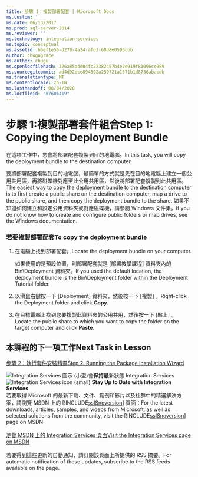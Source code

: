 ```yaml
---
title: 步驟 1：複製部署配套 | Microsoft Docs
ms.custom: ''
ms.date: 06/13/2017
ms.prod: sql-server-2014
ms.reviewer: ''
ms.technology: integration-services
ms.topic: conceptual
ms.assetid: b6ef1e56-d278-4a24-afd3-68d8e0595cbb
author: chugugrace
ms.author: chugu
ms.openlocfilehash: 326a85a4d04fc22382457b4e2e919f81096ce989
ms.sourcegitcommit: ad4d92dce894592a259721a1571b1d8736abacdb
ms.translationtype: MT
ms.contentlocale: zh-TW
ms.lasthandoff: 08/04/2020
ms.locfileid: "87606419"
---
```

# <a name="step-1-copying-the-deployment-bundle"></a><span data-ttu-id="1897a-102">步驟 1:複製部署套件組合</span><span class="sxs-lookup"><span data-stu-id="1897a-102">Step 1: Copying the Deployment Bundle</span></span>
  <span data-ttu-id="1897a-103">在這項工作中，您會將部署配套複製到目的地電腦。</span><span class="sxs-lookup"><span data-stu-id="1897a-103">In this task, you will copy the deployment bundle to the destination computer.</span></span>  
  
 <span data-ttu-id="1897a-104">要將部署配套複製到目的地電腦，最簡單的方式就是先在目的地電腦上建立一個公用共用區，再將磁碟機對應至此公用共用區，然後將部署配套複製到此共用區。</span><span class="sxs-lookup"><span data-stu-id="1897a-104">The easiest way to copy the deployment bundle to the destination computer is to first create a public share on the destination computer, map a drive to the public share, and then copy the deployment bundle to the share.</span></span> <span data-ttu-id="1897a-105">如果不知道如何建立和設定公用資料夾或對應磁碟機，請參閱 Windows 文件集。</span><span class="sxs-lookup"><span data-stu-id="1897a-105">If you do not know how to create and configure public folders or map drives, see the Windows documentation.</span></span>  
  
### <a name="to-copy-the-deployment-bundle"></a><span data-ttu-id="1897a-106">若要複製部署配套</span><span class="sxs-lookup"><span data-stu-id="1897a-106">To copy the deployment bundle</span></span>  
  
1.  <span data-ttu-id="1897a-107">在電腦上找到部署配套。</span><span class="sxs-lookup"><span data-stu-id="1897a-107">Locate the deployment bundle on your computer.</span></span>  
  
     <span data-ttu-id="1897a-108">如果使用的是預設位置，則部署配套就是 [部署教學課程] 資料夾內的 Bin\Deployment 資料夾。</span><span class="sxs-lookup"><span data-stu-id="1897a-108">If you used the default location, the deployment bundle is the Bin\Deployment folder within the Deployment Tutorial folder.</span></span>  
  
2.  <span data-ttu-id="1897a-109">以滑鼠右鍵按一下 [Deployment] 資料夾，然後按一下 [複製]  。</span><span class="sxs-lookup"><span data-stu-id="1897a-109">Right-click the Deployment folder and click **Copy**.</span></span>  
  
3.  <span data-ttu-id="1897a-110">在目標電腦上找到您要複製此資料夾的公用共用，然後按一下 [貼上]  。</span><span class="sxs-lookup"><span data-stu-id="1897a-110">Locate the public share to which you want to copy the folder on the target computer and click **Paste**.</span></span>  
  
## <a name="next-task-in-lesson"></a><span data-ttu-id="1897a-111">本課程的下一項工作</span><span class="sxs-lookup"><span data-stu-id="1897a-111">Next Task in Lesson</span></span>  
 [<span data-ttu-id="1897a-112">步驟 2：執行套件安裝精靈</span><span class="sxs-lookup"><span data-stu-id="1897a-112">Step 2: Running the Package Installation Wizard</span></span>](../integration-services/lesson-3-2-running-the-package-installation-wizard.md)  
  
<span data-ttu-id="1897a-113">![Integration Services 圖示 (小型) ](media/dts-16.gif "Integration Services 圖示 (小)")會**保持最**新狀態 Integration Services  </span><span class="sxs-lookup"><span data-stu-id="1897a-113">![Integration Services icon (small)](media/dts-16.gif "Integration Services icon (small)")  **Stay Up to Date with Integration Services**</span></span><br /> <span data-ttu-id="1897a-114">若要取得 Microsoft 的最新下載、文件、範例和影片以及社群中的精選解決方案，請瀏覽 MSDN 上的 [!INCLUDE[ssISnoversion](../includes/ssisnoversion-md.md)] 頁面：</span><span class="sxs-lookup"><span data-stu-id="1897a-114">For the latest downloads, articles, samples, and videos from Microsoft, as well as selected solutions from the community, visit the [!INCLUDE[ssISnoversion](../includes/ssisnoversion-md.md)] page on MSDN:</span></span><br /><br /> [<span data-ttu-id="1897a-115">瀏覽 MSDN 上的 Integration Services 頁面</span><span class="sxs-lookup"><span data-stu-id="1897a-115">Visit the Integration Services page on MSDN</span></span>](https://go.microsoft.com/fwlink/?LinkId=136655)<br /><br /> <span data-ttu-id="1897a-116">若要得到這些更新的自動通知，請訂閱該頁面上所提供的 RSS 摘要。</span><span class="sxs-lookup"><span data-stu-id="1897a-116">For automatic notification of these updates, subscribe to the RSS feeds available on the page.</span></span>  
  
  
